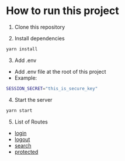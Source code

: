 # How to run this project

1. Clone this repository

2. Install dependencies

```bash
yarn install
```

3. Add .env

- Add .env file at the root of this project
- Example:

```bash
SESSION_SECRET="this_is_secure_key"
```

4. Start the server

```bash
yarn start
```

5. List of Routes

- [login]('http://localhost:3000/login')
- [logout]('http://localhost:3000/logout')
- [search]('http://localhost:3000/search?q=x&format=json')
- [protected]('http://localhost:3000/protected')
